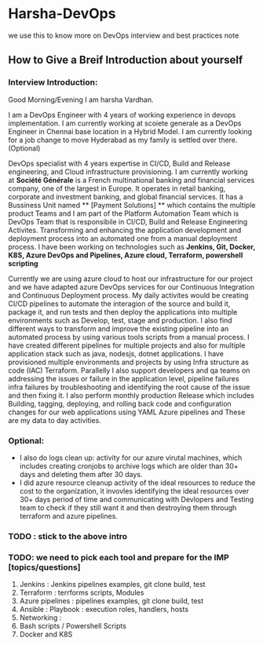 # Harsha-DevOps
we use this to know more on DevOps interview and best practices note 
## How to Give a Breif Introduction about yourself 
### Interview Introduction:

Good Morning/Evening I am harsha Vardhan. 

I am a DevOps Engineer with 4 years of working experience in devops implementation. I am currently working at scoiete generale as a DevOps Engineer in Chennai base location in a Hybrid Model. 
I am currently looking for a job change to move Hyderabad as my family is settled over there. (Optional)

DevOps specialist with 4 years expertise in CI/CD, Build and Release engineering, and Cloud infrastructure provisioning. I am currently working at **Société Générale** is a French multinational banking and financial services company, one of the largest in Europe. It operates in retail banking, corporate and investment banking, and global financial services.
It has a Bussiness Unit named ** [Payment Solutions] ** which contains the multiple product Teams and I am part of the Platform Automation Team which is DevOps Team that is responsibile in CI/CD, Build and Release Engineering Activites.
Transforming and enhancing the application development and deployment process into an automated one from a manual deployment process. 
I have been working on technologies such as **Jenkins, Git, Docker, K8S, Azure DevOps and Pipelines, Azure cloud, Terraform, powershell scripting**



Currently we are using azure cloud to host our infrastructure for our project and we have adapted azure DevOps services for our Continuous Integration and Continuous Deployment process. My daily activites would be creating CI/CD pipelines to automate the interagion of the source and build it, package it, and run tests and then deploy the applications into multiple environments such as Develop, test, stage and production. I also find different ways to transform and improve the existing pipeline into an automated process by using various tools scripts from a manual process. I have created different pipelines for multiple projects and also for multiple application stack such as java, nodesjs, dotnet applications. I have provisioned multiple environments and projects by using Infra structure as code (IAC) Terraform. 
Parallelly I also support developers and qa teams on addressing the issues or failure in the application level, pipeline failures infra failures by troubleshooting and identifying the root cause of the issue and then fixing it. I also perform monthly production Release which includes Building, tagging, deploying, and rolling back code and configuration changes for our web applications using YAML Azure pipelines and These are my data to day activities.  

### Optional:
* I also do logs clean up: activity for our azure virutal machines, which includes creating cronjobs to archive logs which are older than 30+ days and deleting them after 30 days.
* I did azure resource cleanup activity of the ideal resources to reduce the cost to the organization, it invovles identifying the ideal resources over 30+ days period of time and communicating with Devlopers and Testing team to check if they still want it and then destroying them through terraform and azure pipelines.

### TODO : stick to the above intro
### TODO:  we need to pick each tool and prepare for the IMP [topics/questions]
1. Jenkins : Jenkins pipelines examples, git clone build, test
2. Terraform : terrforms scripts, Modules 
3. Azure pipelines : pipelines examples, git clone build, test
4. Ansible : Playbook : execution roles, handlers, hosts 
5. Networking : 
6. Bash scripts / Powershell Scripts 
7. Docker and K8S

